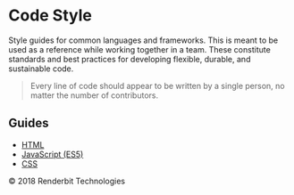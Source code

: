 # Code Style

Style guides for common languages and frameworks. This is meant to be used as a reference while working together in a team. These constitute standards and best practices for developing flexible, durable, and sustainable code.

> Every line of code should appear to be written by a single person, no matter the number of contributors.

## Guides

- [HTML](./HTML.md)
- [JavaScript (ES5)](./JavaScript.md)
- [CSS](./CSS.md)

&copy; 2018 Renderbit Technologies

